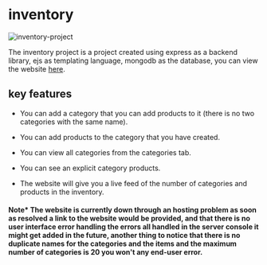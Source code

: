 # inventory

![inventory-project](https://user-images.githubusercontent.com/96872857/227797200-fb2cfc73-a5cd-40e1-bb09-3699f6b75e2e.png)

The inventory project is a project created using express as a backend library, ejs as templating language, mongodb as the database, you can view the website <a href="https://inventory-production-5115.up.railway.app/">here</a>.


## key features

- You can add a category that you can add products to it (there is no two categories with the same name).

- You can add products to the category that you have created. 

- You can view all categories from the categories tab. 

- You can see an explicit category products. 

- The website will give you a live feed of the number of categories and products in the inventory.

#### Note\* The website is currently down through an hosting problem as soon as resolved a link to the website would be provided, and that there is no user interface error handling the errors all handled in the server console it might get added in the future, another thing to notice that there is no duplicate names for the categories and the items and the maximum number of categories is 20 you won't any end-user error.
